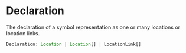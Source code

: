 # Declaration

The declaration of a symbol representation as one or many locations or location links.

```typescript
Declaration: Location | Location[] | LocationLink[]
```

[Location]: Location.md
[LocationLink]: LocationLink.md
